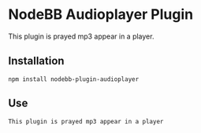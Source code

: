 # NodeBB Audioplayer Plugin

This plugin is prayed mp3 appear in a player.

## Installation

    npm install nodebb-plugin-audioplayer

## Use

    This plugin is prayed mp3 appear in a player

